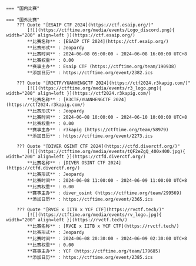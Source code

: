     === "国内比赛"
    
    === "国外比赛"
        ??? Quote "[ESAIP CTF 2024](https://ctf.esaip.org/)"  
            [![](https://ctftime.org/media/events/Logo_discord.png){ width="200" align=left }](https://ctf.esaip.org/)  
            **比赛名称** : [ESAIP CTF 2024](https://ctf.esaip.org/)  
            **比赛形式** : Jeopardy  
            **比赛时间** : 2024-06-08 05:00:00 - 2024-06-08 16:00:00 UTC+8  
            **比赛权重** : 0.00  
            **赛事主办** : Esaip CTF (https://ctftime.org/team/190938)  
            **添加日历** : https://ctftime.org/event/2382.ics  
            
        ??? Quote "[R3CTF/YUANHENGCTF 2024](https://ctf2024.r3kapig.com/)"  
            [![](https://ctftime.org/media/events/r3_logo.png){ width="200" align=left }](https://ctf2024.r3kapig.com/)  
            **比赛名称** : [R3CTF/YUANHENGCTF 2024](https://ctf2024.r3kapig.com/)  
            **比赛形式** : Jeopardy  
            **比赛时间** : 2024-06-08 10:00:00 - 2024-06-10 10:00:00 UTC+8  
            **比赛权重** : 0.00  
            **赛事主办** : r3kapig (https://ctftime.org/team/58979)  
            **添加日历** : https://ctftime.org/event/2273.ics  
            
        ??? Quote "[DIVER OSINT CTF 2024](https://ctfd.diverctf.org/)"  
            [![](https://ctftime.org/media/events/tQF2eZgQ_400x400.jpg){ width="200" align=left }](https://ctfd.diverctf.org/)  
            **比赛名称** : [DIVER OSINT CTF 2024](https://ctfd.diverctf.org/)  
            **比赛形式** : Jeopardy  
            **比赛时间** : 2024-06-08 11:00:00 - 2024-06-09 11:00:00 UTC+8  
            **比赛权重** : 0.00  
            **赛事主办** : diver_osint (https://ctftime.org/team/299569)  
            **添加日历** : https://ctftime.org/event/2365.ics  
            
        ??? Quote "[RVCE x IITB x YCF CTF](https://rvctf.tech/)"  
            [![](https://ctftime.org/media/events/rv_logo.jpg){ width="200" align=left }](https://rvctf.tech/)  
            **比赛名称** : [RVCE x IITB x YCF CTF](https://rvctf.tech/)  
            **比赛形式** : Jeopardy  
            **比赛时间** : 2024-06-08 20:30:00 - 2024-06-09 02:30:00 UTC+8  
            **比赛权重** : 0.00  
            **赛事主办** : YCF (https://ctftime.org/team/179685)  
            **添加日历** : https://ctftime.org/event/2385.ics  
            
